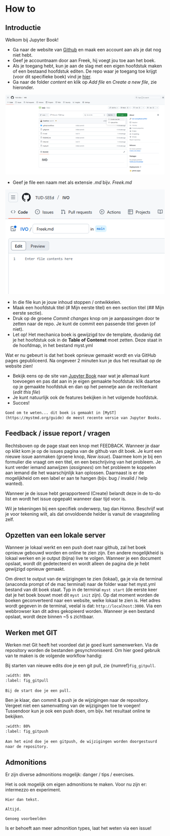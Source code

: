 # How to

## Introductie

Welkom bij Jupyter Book! 

* Ga naar de website van [Github](https://github.com) en maak een account aan als je dat nog niet hebt.
* Geef je accountnaam door aan Freek, hij voegt jou toe aan het boek.
* Als je toegang hebt, kun je aan de slag met een eigen hoofdstuk maken of een bestaand hoofdstuk editen. De repo waar je toegang toe krijgt (voor dit specifieke boek) vind je [hier](https://github.com/FreekPols/Mechanica).
* Ga naar de folder *content* en klik op *Add file* en *Create a new file*, zie hieronder.

![](../images/newpage.png)

* Geef je file een naam met als extensie *.md* bijv. *Freek.md*

![](../images/naambestand.PNG)

* In die file kun je jouw inhoud stoppen / ontwikkelen. 
* Maak een hoofdstuk titel (# Mijn eerste titel) en een section titel (## Mijn eerste sectie). 
* Druk op de groene *Commit changes* knop om je aanpassingen door te zetten naar de repo. Je kunt de commit een passende titel geven (of niet).
* Let op! Het mechanica boek is gewijzigd tov de template, dusdanig dat je het hoofdstuk ook in de **Table of Contenst** moet zetten. Deze staat in de hoofdmap, in het bestand myst.yml

Wat er nu gebeurt is dat het boek opnieuw gemaakt wordt en via GitHub pages gepubliceerd. Na ongeveer 2 minuten kun je dus het resultaat op de website zien!

* Bekijk eens op de site van [Jupyter Book](https://jupyterbook.org/en/stable/content/index.html) naar wat je allemaal kunt toevoegen en pas dat aan in je eigen gemaakte hoofdstuk: klik daartoe op je gemaakte hoofdstuk en dan op het pennetje aan de rechterkant (*edit this file*)
* Je kunt natuurlijk ook de features bekijken in het volgende hoofdstuk.
* Succes!

```{note}
Goed om te weten... dit boek is gemaakt in [MyST](https://mystmd.org/guide) de meest recente versie van Jupyter Books.
```

## Feedback / issue report / vragen
Rechtsboven op de page staat een knop met FEEDBACK. Wanneer je daar op klikt kom je op de issues pagina van de github van dit boek. Je kunt een nieuwe issue aanmaken (groene knop, *New issue*). Daarmee kom je bij een formulier die vraagt om een titel, en een beschrijving van het probleem. Je kunt verder iemand aanwijzen (*assignees*) om het probleem te koppelen aan iemand die het waarschijnlijk kan oplossen. Daarnaast is er de mogelijkheid om een label er aan te hangen (bijv. bug / invalid / help wanted). 

Wanneer je de issue hebt gerapporteerd (Create) belandt deze in de to-do list en wordt het issue opgepakt wanneer daar tijd voor is.
 
Wil je tekeningen bij een specifiek onderwerp, tag dan *Hanna*. Beschrijf wat je voor tekening wilt, als dat onvoldoende helder is vanuit de vraagstelling zelf.

## Opzetten van een lokale server
Wanneer je lokaal werkt en een push doet naar github, zal het boek opnieuw gebouwd worden en online te zien zijn. Een andere mogelijkheid is lokaal werken en je output (bijna) live te volgen. Wanneer je een document opslaat, wordt dit gedetecteerd en wordt alleen de pagina die je hebt gewijzigd opnieuw gemaakt. 

Om direct te output van de wijzigingen te zien (lokaal), ga je via de terminal (anaconda prompt of de mac terminal) naar de folder waar het myst.yml bestand van dit boek staat. Typ in de terminal `myst start` (de eerste keer dat je het boek bouwt moet dit `myst init` zijn). Op dat moment worden de boeken geconverteerd naar een website, welke lokaal te zien is. Het adres wordt gegeven in de terminal, veelal is dat: `http://localhost:3000`. Via een webbrowser kan dit adres gekopieerd worden. Wanneer je een bestand opslaat, wordt deze binnen ~5 s zichtbaar.

## Werken met GIT
Werken met Git heeft het voordeel dat je goed kunt samenwerken. Via de repository worden de bestanden gesynchroniseerd. Om hier goed gebruik van te maken is de volgende workflow handig:

Bij starten van nieuwe edits doe je een git pull, zie {numref}`fig_gitpull`.

```{figure} ../images/gitpull.png
:width: 80%
:label: fig_gitpull

Bij de start doe je een pull.
```

Ben je klaar, dan commit \& push je de wijzigingen naar de repository. Vergeet niet een samenvatting van de wijzigingen toe te voegen! Tussendoor kun je ook een push doen, om bijv. het resultaat online te bekijken.

```{figure} ../images/gitpush.png
:width: 80%
:label: fig_gitpush

Aan het eind doe je een gitpush, de wijzigingen worden doorgestuurd naar de repository.
```

## Admonitions
Er zijn diverse admonitions mogelijk: danger / tips / exercises.

Het is ook mogelijk om eigen admonitions te maken. Voor nu zijn er: intermezzo en experiment.

```{intermezzo} Ik ben een intermezzo
Hier dan tekst.
```

```{experiment} Wil je een experiment doen?
Altijd.
```

```{example} Ik ben een example
Genoeg voorbeelden
```

Is er behoeft aan meer admonition types, laat het weten via een issue!

